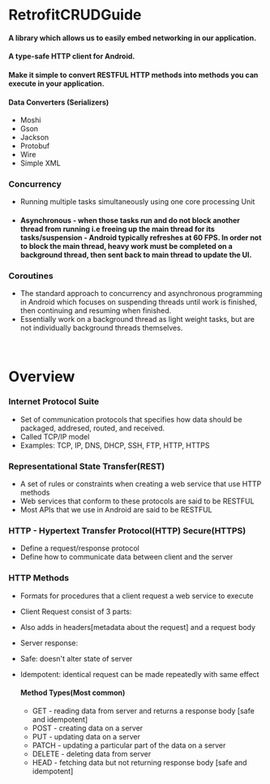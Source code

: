 # RetrofitCRUDGuide
#### A library which allows us to easily embed networking in our application.
#### A type-safe HTTP client for Android.
#### Make it simple to convert RESTFUL HTTP methods into methods you can execute in your application.

#### Data Converters (Serializers)
- Moshi
- Gson
- Jackson
- Protobuf
- Wire
- Simple XML

### Concurrency
- Running multiple tasks simultaneously using one core processing Unit
- #### Asynchronous - when those tasks run and do not block another thread from running i.e freeing up the main thread for its tasks/suspension - Android typically refreshes at 60 FPS. In order not to block the main thread, heavy work must be completed on a background thread, then sent back to main thread to update the UI.

### Coroutines
- The standard approach to concurrency and asynchronous programming in Android which focuses on suspending threads until work is finished, then continuing and resuming when finished.
- Essentially work on a background thread as light weight tasks, but are not individually background threads themselves.

<br>

# Overview

### Internet Protocol Suite
- Set of communication protocols that specifies how data should be packaged, addresed, routed, and received.
- Called TCP/IP model
- Examples: TCP, IP, DNS, DHCP, SSH, FTP, HTTP, HTTPS

### Representational State Transfer(REST)
- A set of rules or constraints when creating a web service that use HTTP methods
- Web services that conform to these protocols are said to be RESTFUL
- Most APIs that we use in Android are said to be RESTFUL

### HTTP - Hypertext Transfer Protocol(HTTP) Secure(HTTPS)
- Define a request/response protocol
- Define how to communicate data between client and the server

### HTTP Methods
- Formats for procedures that a client request a web service to execute
- Client Request consist of 3 parts: <verb><address><protocol>
- Also adds in headers[metadata about the request] and a request body
- Server response: <protocol><response code>
- Safe: doesn't alter state of server
- Idempotent: identical request can be made repeatedly with same effect
  
  #### Method Types(Most common)
  - GET - reading data from server and returns a response body [safe and idempotent]
  - POST - creating data on a server
  - PUT - updating data on a server
  - PATCH - updating a particular part of the data on a server
  - DELETE - deleting data from server
  - HEAD - fetching data but not returning response body [safe and idempotent]
